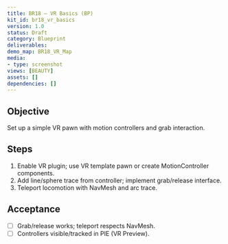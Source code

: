 ```yaml
---
title: BR18 — VR Basics (BP)
kit_id: br18_vr_basics
version: 1.0
status: Draft
category: Blueprint
deliverables:
demo_map: BR18_VR_Map
media:
- type: screenshot
views: [BEAUTY]
assets: []
dependencies: []
---
```



## Objective
Set up a simple VR pawn with motion controllers and grab interaction.


## Steps
1) Enable VR plugin; use VR template pawn or create MotionController components.
2) Add line/sphere trace from controller; implement grab/release interface.
3) Teleport locomotion with NavMesh and arc trace.


## Acceptance
- [ ] Grab/release works; teleport respects NavMesh.
- [ ] Controllers visible/tracked in PIE (VR Preview).